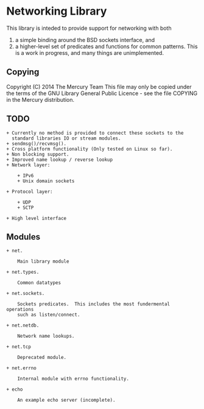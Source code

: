 Networking Library
==================

This library is inteded to provide support for networking with both
1) a simple binding around the BSD sockets interface, and
2) a higher-level set of predicates and functions for common patterns.
This is a work in progress, and many things are unimplemented.

Copying
-------

Copyright (C) 2014 The Mercury Team
This file may only be copied under the terms of the GNU Library General
Public Licence - see the file COPYING in the Mercury distribution.

TODO
----

    + Currently no method is provided to connect these sockets to the
      standard libraries IO or stream modules.
    + sendmsg()/recvmsg().
    + Cross platform functionality (Only tested on Linux so far).
    + Non blocking support.
    + Improved name lookup / reverse lookup
    + Network layer:

        + IPv6
        + Unix domain sockets

    + Protocol layer:

        + UDP
        + SCTP

    + High level interface


Modules
-------

    + net.

        Main library module

    + net.types.

        Common datatypes

    + net.sockets.

        Sockets predicates.  This includes the most fundermental operations
        such as listen/connect.

    + net.netdb.

        Network name lookups.

    + net.tcp

        Deprecated module.

    + net.errno

        Internal module with errno functionality.

    + echo

        An example echo server (incomplete).

